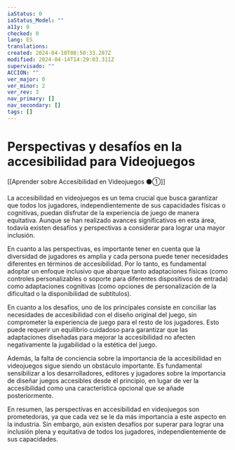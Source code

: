 ```yaml
---
iaStatus: 0
iaStatus_Model: ""
a11y: 0
checked: 0
lang: ES
translations: 
created: 2024-04-10T08:50:33.287Z
modified: 2024-04-14T14:29:03.311Z
supervisado: ""
ACCION: ""
ver_major: 0
ver_minor: 2
ver_rev: 3
nav_primary: []
nav_secondary: []
tags: []
---
```

# Perspectivas y desafíos en la accesibilidad para Videojuegos

[[Aprender sobre Accesibilidad en Videojuegos ⚫①]]

La accesibilidad en videojuegos es un tema crucial que busca garantizar que todos los jugadores, independientemente de sus capacidades físicas o cognitivas, puedan disfrutar de la experiencia de juego de manera equitativa. Aunque se han realizado avances significativos en esta área, todavía existen desafíos y perspectivas a considerar para lograr una mayor inclusión.

En cuanto a las perspectivas, es importante tener en cuenta que la diversidad de jugadores es amplia y cada persona puede tener necesidades diferentes en términos de accesibilidad. Por lo tanto, es fundamental adoptar un enfoque inclusivo que abarque tanto adaptaciones físicas (como controles personalizables o soporte para diferentes dispositivos de entrada) como adaptaciones cognitivas (como opciones de personalización de la dificultad o la disponibilidad de subtítulos).

En cuanto a los desafíos, uno de los principales consiste en conciliar las necesidades de accesibilidad con el diseño original del juego, sin comprometer la experiencia de juego para el resto de los jugadores. Esto puede requerir un equilibrio cuidadoso para garantizar que las adaptaciones diseñadas para mejorar la accesibilidad no afecten negativamente la jugabilidad o la estética del juego.

Además, la falta de conciencia sobre la importancia de la accesibilidad en videojuegos sigue siendo un obstáculo importante. Es fundamental sensibilizar a los desarrolladores, editores y jugadores sobre la importancia de diseñar juegos accesibles desde el principio, en lugar de ver la accesibilidad como una característica opcional que se añade posteriormente.

En resumen, las perspectivas en accesibilidad en videojuegos son prometedoras, ya que cada vez se le da más importancia a este aspecto en la industria. Sin embargo, aún existen desafíos por superar para lograr una inclusión plena y equitativa de todos los jugadores, independientemente de sus capacidades.
